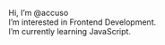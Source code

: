 Hi, I’m @accuso <br/>
I’m interested in Frontend Development. <br/>
I’m currently learning JavaScript.


<!---
- 💞️ I’m looking to collaborate on ...
- 📫 How to reach me ...

accuso/accuso is a ✨ special ✨ repository because its `README.md` (this file) appears on your GitHub profile.
You can click the Preview link to take a look at your changes.
--->

